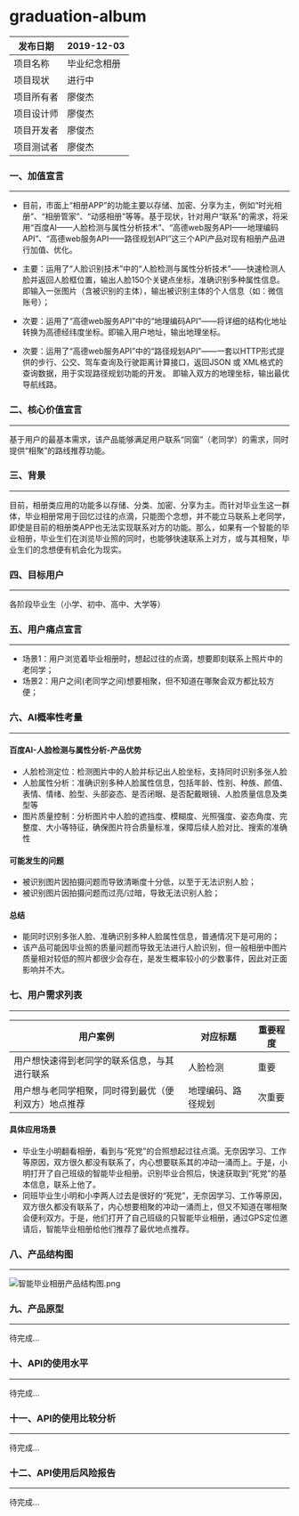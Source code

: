 # graduation-album

 |发布日期 | 2019-12-03 | 
-|-|
项目名称| 毕业纪念相册| 
项目现状| 进行中| 
项目所有者| 廖俊杰| 
项目设计师| 廖俊杰| 
项目开发者|廖俊杰| 
项目测试者| 廖俊杰| 

### 一、加值宣言
*** 
- 目前，市面上“相册APP”的功能主要以存储、加密、分享为主，例如“时光相册”、“相册管家”、“动感相册”等等。基于现状，针对用户“联系”的需求，将采用“百度AI——人脸检测与属性分析技术”、“高德web服务API——地理编码API”、“高德web服务API——路径规划API”这三个API产品对现有相册产品进行加值、优化。

- 主要：运用了“人脸识别技术”中的“人脸检测与属性分析技术”——快速检测人脸并返回人脸框位置，输出人脸150个关键点坐标，准确识别多种属性信息。即输入一张图片（含被识别的主体），输出被识别主体的个人信息（如：微信账号）；

- 次要：运用了“高德web服务API”中的“地理编码API”——将详细的结构化地址转换为高德经纬度坐标。即输入用户地址，输出地理坐标。
            
- 次要：运用了“高德web服务API”中的“路径规划API”——一套以HTTP形式提供的步行、公交、驾车查询及行驶距离计算接口，返回JSON 或 XML格式的查询数据，用于实现路径规划功能的开发。 即输入双方的地理坐标，输出最优导航线路。



### 二、核心价值宣言
***
基于用户的最基本需求，该产品能够满足用户联系“同窗”（老同学）的需求，同时提供“相聚”的路线推荐功能。

### 三、背景
***
目前，相册类应用的功能多以存储、分类、加密、分享为主。而针对毕业生这一群体，毕业相册常用于回忆过往的点滴，只能图个念想，并不能立马联系上老同学，即使是目前的相册类APP也无法实现联系对方的功能。那么，如果有一个智能的毕业相册，毕业生们在浏览毕业照的同时，也能够快速联系上对方，或与其相聚，毕业生们的念想便有机会化为现实。
### 四、目标用户
***
各阶段毕业生（小学、初中、高中、大学等）

### 五、用户痛点宣言
***
- 场景1：用户浏览着毕业相册时，想起过往的点滴，想要即刻联系上照片中的老同学；
- 场景2：用户之间(老同学之间)想要相聚，但不知道在哪聚会双方都比较方便；

### 六、AI概率性考量
***
#### 百度AI-人脸检测与属性分析-产品优势
- 人脸检测定位：检测图片中的人脸并标记出人脸坐标，支持同时识别多张人脸
- 人脸属性分析：准确识别多种人脸属性信息，包括年龄、性别、种族、颜值、表情、情绪、脸型、头部姿态、是否闭眼、是否配戴眼镜、人脸质量信息及类型等
- 图片质量控制：分析图片中人脸的遮挡度、模糊度、光照强度、姿态角度、完整度、大小等特征，确保图片符合质量标准，保障后续人脸对比、搜索的准确性

#### 可能发生的问题
- 被识别图片因拍摄问题而导致清晰度十分低，以至于无法识别人脸；
- 被识别图片因拍摄问题而过亮/过暗，导致无法识别人脸；

#### 总结
- 能同时识别多张人脸、准确识别多种人脸属性信息，普通情况下是可用的；
- 该产品可能因毕业照的质量问题而导致无法进行人脸识别，但一般相册中图片质量相对较低的照片都很少会存在，是发生概率较小的少数事件，因此对正面影响并不大。

### 七、用户需求列表
***
用户案例 | 对应标题 |  重要程度
-|-|-
用户想快速得到老同学的联系信息，与其进行联系 | 人脸检测 | 重要 |
用户想与老同学相聚，同时得到最优（便利双方）地点推荐 | 地理编码、路径规划 | 次重要|

#### 具体应用场景
- 毕业生小明翻看相册，看到与“死党”的合照想起过往点滴。无奈因学习、工作等原因，双方很久都没有联系了，内心想要联系其的冲动一涌而上。于是，小明打开了自己班级的智能毕业相册。识别毕业合照后，快速获取到“死党”的基本信息，联系上他了。
- 同班毕业生小明和小李两人过去是很好的“死党”，无奈因学习、工作等原因，双方很久都没有联系了，内心想要相聚的冲动一涌而上，但又不知道在哪相聚会便利双方。于是，他们打开了自己班级的只智能毕业相册，通过GPS定位邀请后，智能毕业相册给他们推荐了最优地点推荐。

### 八、产品结构图
***
![智能毕业相册产品结构图.png](https://upload-images.jianshu.io/upload_images/9455181-39af9d5670fc0ab2.png?imageMogr2/auto-orient/strip%7CimageView2/2/w/1240)


### 九、产品原型
***
待完成...

### 十、API的使用水平
***
待完成...

### 十一、API的使用比较分析
***
待完成...

### 十二、API使用后风险报告
***
待完成...




